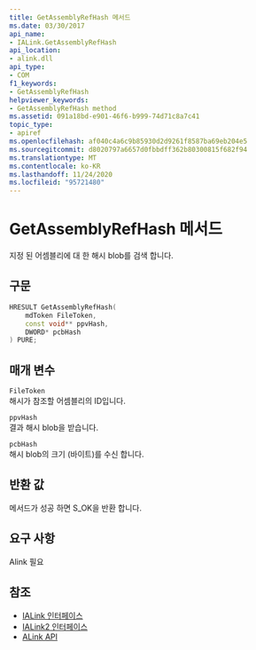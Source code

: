 ```yaml
---
title: GetAssemblyRefHash 메서드
ms.date: 03/30/2017
api_name:
- IALink.GetAssemblyRefHash
api_location:
- alink.dll
api_type:
- COM
f1_keywords:
- GetAssemblyRefHash
helpviewer_keywords:
- GetAssemblyRefHash method
ms.assetid: 091a18bd-e901-46f6-b999-74d71c8a7c41
topic_type:
- apiref
ms.openlocfilehash: af040c4a6c9b85930d2d9261f8587ba69eb204e5
ms.sourcegitcommit: d8020797a6657d0fbbdff362b80300815f682f94
ms.translationtype: MT
ms.contentlocale: ko-KR
ms.lasthandoff: 11/24/2020
ms.locfileid: "95721480"
---
```

# <a name="getassemblyrefhash-method"></a>GetAssemblyRefHash 메서드

지정 된 어셈블리에 대 한 해시 blob를 검색 합니다.  
  
## <a name="syntax"></a>구문  
  
```cpp  
HRESULT GetAssemblyRefHash(  
    mdToken FileToken,  
    const void** ppvHash,  
    DWORD* pcbHash  
) PURE;  
```  
  
## <a name="parameters"></a>매개 변수  

 `FileToken`  
 해시가 참조할 어셈블리의 ID입니다.  
  
 `ppvHash`  
 결과 해시 blob을 받습니다.  
  
 `pcbHash`  
 해시 blob의 크기 (바이트)를 수신 합니다.  
  
## <a name="return-value"></a>반환 값  

 메서드가 성공 하면 S_OK을 반환 합니다.  
  
## <a name="requirements"></a>요구 사항  

 Alink 필요  
  
## <a name="see-also"></a>참조

- [IALink 인터페이스](ialink-interface.md)
- [IALink2 인터페이스](ialink2-interface.md)
- [ALink API](index.md)
